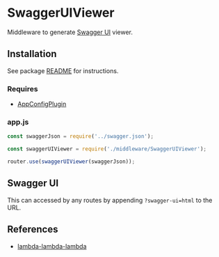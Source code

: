 # SwaggerUIViewer

Middleware to generate [Swagger UI](https://swagger.io/tools/swagger-ui) viewer.

## Installation

See package [README](https://github.com/lambda-lambda-lambda/middleware#manual-installation) for instructions.

### Requires

- [AppConfigPlugin](https://github.com/lambda-lambda-lambda/middleware/tree/master/plugins/AppConfigPlugin)

### app.js

```javascript
const swaggerJson = require('../swagger.json');

const swaggerUIViewer = require('./middleware/SwaggerUIViewer');

router.use(swaggerUIViewer(swaggerJson));
```

## Swagger UI

This can accessed by any routes by appending `?swagger-ui=html` to the URL.

## References

- [lambda-lambda-lambda](https://github.com/lambda-lambda-lambda)
